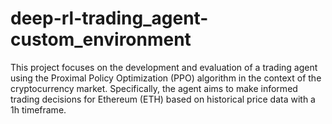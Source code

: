 # deep-rl-trading_agent-custom_environment
This project focuses on the development and evaluation of a trading agent using the Proximal Policy Optimization (PPO) algorithm in the context of the cryptocurrency market. Specifically, the agent aims to make informed trading decisions for Ethereum (ETH) based on historical price data with a 1h timeframe.
